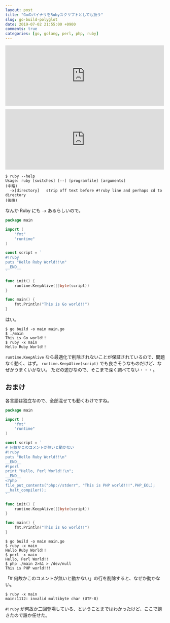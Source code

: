 ```yaml
---
layout: post
title: "GoのバイナリをRubyスクリプトとしても扱う"
slug: go-build-polyglot
date: 2019-07-02 21:55:00 +0900
comments: true
categories: [go, golang, perl, php, ruby]
---
```


<iframe src="https://hatenablog-parts.com/embed?url=https%3A%2F%2Fcodehex.hateblo.jp%2Fentry%2F2019%2F07%2F02%2F090000" title="Go のバイナリを Perl スクリプトとしても扱う - アルパカ三銃士" class="embed-card embed-blogcard" scrolling="no" frameborder="0" style="display: block; width: 100%; height: 190px; max-width: 500px; margin: 10px 0px;"></iframe>

<iframe src="https://hatenablog-parts.com/embed?url=https%3A%2F%2Fuzulla.hateblo.jp%2Fentry%2F2019%2F07%2F02%2F191859" title="GoのバイナリをPHPスクリプトとしても扱う - uzullaがブログ" class="embed-card embed-blogcard" scrolling="no" frameborder="0" style="display: block; width: 100%; height: 190px; max-width: 500px; margin: 10px 0px;"></iframe>

```plain
$ ruby --help
Usage: ruby [switches] [--] [programfile] [arguments]
(中略)
  -x[directory]   strip off text before #!ruby line and perhaps cd to directory
(後略)
```

なんか Ruby にも `-x` あるらしいので。

```go
package main

import (
	"fmt"
	"runtime"
)

const script = `
#!ruby
puts "Hello Ruby World!!\n"
__END__
`

func init() {
	runtime.KeepAlive([]byte(script))
}

func main() {
	fmt.Println("This is Go world!!")
}
```

はい。

```plain
$ go build -o main main.go
$ ./main
This is Go world!!
$ ruby -x main
Hello Ruby World!!
```

`runtime.KeepAlive` なら最適化で削除されないことが保証されているので、問題なく動く、はず。
`runtime.KeepAlive(script)` でも良さそうなものだけど、なぜかうまくいかない。
ただの遊びなので、そこまで深く調べてない・・・。


## おまけ

各言語は独立なので、全部混ぜても動くわけですね。

```go
package main

import (
	"fmt"
	"runtime"
)

const script = `
# 何故かこのコメントが無いと動かない
#!ruby
puts "Hello Ruby World!!\n"
__END__
#!perl
print "Hello, Perl World!!\n";
__END__
<?php
file_put_contents("php://stderr", "This is PHP world!!!".PHP_EOL);
__halt_compiler();
`

func init() {
	runtime.KeepAlive([]byte(script))
}

func main() {
	fmt.Println("This is Go world!!")
}
```

```plain
$ go build -o main main.go
$ ruby -x main
Hello Ruby World!!
$ perl -x main
Hello, Perl World!!
$ php ./main 2>&1 > /dev/null
This is PHP world!!!
```

「# 何故かこのコメントが無いと動かない」の行を削除すると、なぜか動かない。

```plain
$ ruby -x main
main:1112: invalid multibyte char (UTF-8)
```

`#!ruby` が何故か二回登場している、ということまではわかったけど、ここで飽きたので誰か任せた。
